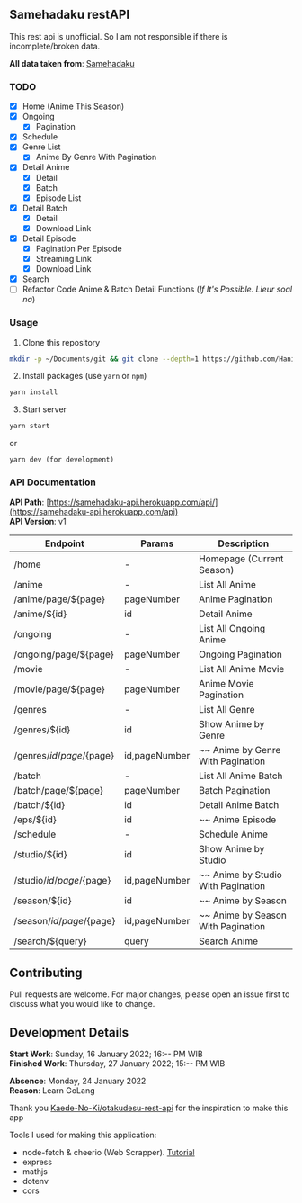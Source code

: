 ## Samehadaku restAPI

This rest api is unofficial. So I am not responsible if there is incomplete/broken data.

**All data taken from**: [Samehadaku](https://194.163.183.129)

### TODO

- [x] Home (Anime This Season)
- [x] Ongoing
  - [x] Pagination
- [x] Schedule
- [x] Genre List
  - [x] Anime By Genre With Pagination
- [x] Detail Anime
  - [x] Detail
  - [x] Batch
  - [x] Episode List
- [x] Detail Batch
  - [x] Detail
  - [x] Download Link
- [x] Detail Episode
  - [x] Pagination Per Episode
  - [x] Streaming Link
  - [x] Download Link
- [x] Search
- [ ] Refactor Code Anime & Batch Detail Functions (_If It's Possible. Lieur soal na_)

### Usage

1. Clone this repository

```bash
mkdir -p ~/Documents/git && git clone --depth=1 https://github.com/Hanivan/restAPI-Samehadaku.git ~/Documents/git/restAPI-Samehadaku && cd ~/Documents/git/restAPI-Samehadaku
```

2. Install packages (use `yarn` or `npm`)

```bash
yarn install
```

3. Start server

```bash
yarn start
```

or

```
yarn dev (for development)
```

### API Documentation

**API Path**: [https://samehadaku-api.herokuapp.com/api/](https://samehadaku-api.herokuapp.com/api)<br>
**API Version**: v1

| Endpoint                   | Params        | Description                        |
| -------------------------- | ------------- | ---------------------------------- |
| /home                      | -             | Homepage (Current Season)          |
| /anime                     | -             | List All Anime                     |
| /anime/page/${page}        | pageNumber    | Anime Pagination                   |
| /anime/${id}               | id            | Detail Anime                       |
| /ongoing                   | -             | List All Ongoing Anime             |
| /ongoing/page/${page}      | pageNumber    | Ongoing Pagination                 |
| /movie                     | -             | List All Anime Movie               |
| /movie/page/${page}        | pageNumber    | Anime Movie Pagination             |
| /genres                    | -             | List All Genre                     |
| /genres/${id}              | id            | Show Anime by Genre                |
| /genres/${id}/page/${page} | id,pageNumber | ~~ Anime by Genre With Pagination  |
| /batch                     | -             | List All Anime Batch               |
| /batch/page/${page}        | pageNumber    | Batch Pagination                   |
| /batch/${id}               | id            | Detail Anime Batch                 |
| /eps/${id}                 | id            | ~~ Anime Episode                   |
| /schedule                  | -             | Schedule Anime                     |
| /studio/${id}              | id            | Show Anime by Studio               |
| /studio/${id}/page/${page} | id,pageNumber | ~~ Anime by Studio With Pagination |
| /season/${id}              | id            | ~~ Anime by Season                 |
| /season/${id}/page/${page} | id,pageNumber | ~~ Anime by Season With Pagination |
| /search/${query}           | query         | Search Anime                       |

## Contributing

Pull requests are welcome. For major changes, please open an issue first to discuss what you would like to change.

## Development Details

**Start Work**: Sunday, 16 January 2022; 16:-- PM WIB<br>
**Finished Work**: Thursday, 27 January 2022; 15:-- PM WIB

**Absence**: Monday, 24 January 2022<br>
**Reason**: Learn GoLang

Thank you [ Kaede-No-Ki/otakudesu-rest-api](https://github.com/Kaede-No-Ki/otakudesu-rest-api) for the inspiration to make this app

Tools I used for making this application:

- node-fetch & cheerio (Web Scrapper). [Tutorial](https://www.youtube.com/watch?v=z6jwIkkc7ro)
- express
- mathjs
- dotenv
- cors
